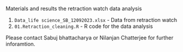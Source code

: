 Materials and results the retraction watch data analysis

1. `Data_life science_SB_12092023.xlsx` - Data from retraction watch
2. `01.Retraction_cleaning.R` - R code for the data analysis
   
Please contact Sabuj bhattacharya or Nilanjan Chatterjee for further inforamtion. 
